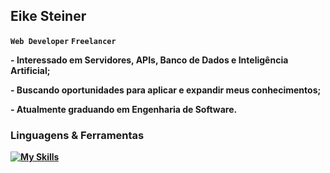 ## Eike Steiner
**`Web Developer`** **`Freelancer`**

<p><strong>-<strong> Interessado em Servidores, APIs, Banco de Dados e Inteligência Artificial;</p>
<p>- Buscando oportunidades para aplicar e expandir meus conhecimentos;</p>
<p>- Atualmente graduando em Engenharia de Software.</p>
 
### Linguagens & Ferramentas

[![My Skills](https://skillicons.dev/icons?i=html,css,javascript,java)]()

<!--
**eikesteiner/eikesteiner** is a ✨ _special_ ✨ repository because its `README.md` (this file) appears on your GitHub profile.

Here are some ideas to get you started:

- 🔭 I’m currently working on ...
- 🌱 I’m currently learning ...
- 👯 I’m looking to collaborate on ...
- 🤔 I’m looking for help with ...
- 💬 Ask me about ...
- 📫 How to reach me: ...
- 😄 Pronouns: ...
- ⚡ Fun fact: ...
-->
